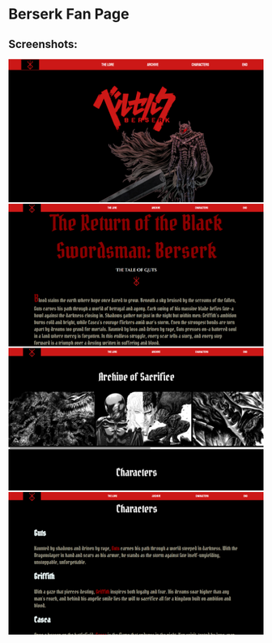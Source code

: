 # Berserk Fan Page

## Screenshots:

![alt text](/assets/Readme%20Images/image.png)
![alt text](/assets/Readme%20Images/image-1.png)
![alt text](/assets/Readme%20Images/image-2.png)
![alt text](/assets/Readme%20Images/image-3.png)
